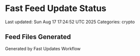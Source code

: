 # Fast Feed Update Status
Last updated: Sun Aug 17 17:24:52 UTC 2025
Categories: crypto

## Feed Files Generated

Generated by Fast Updates Workflow
